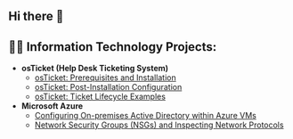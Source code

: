 ## Hi there 👋

<h2>👨‍💻 Information Technology Projects:</h2>

- <b>osTicket (Help Desk Ticketing System)</b>
  - [osTicket: Prerequisites and Installation](https://github.com/fedric01/osticket-prereqs)
  - [osTicket: Post-Installation Configuration](https://github.com/fedric01/post-install-config)
  - [osTicket: Ticket Lifecycle Examples](https://github.com/fedric01/ticket-lifecycle)
- <b>Microsoft Azure</b>
  - [Configuring On-premises Active Directory within Azure VMs](https://github.com/fedric01/configure-ad)
  - [Network Security Groups (NSGs) and Inspecting Network Protocols](https://github.com/fedric01/azure-network-protocols)
